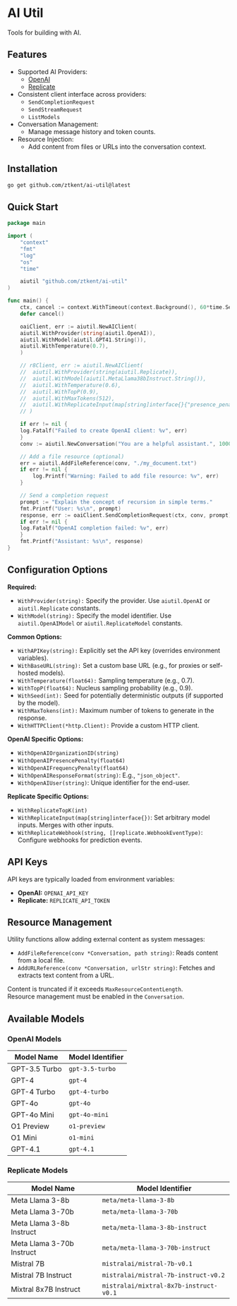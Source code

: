 # AI Util

Tools for building with AI.

## Features

- Supported AI Providers:
  - [OpenAI](https://platform.openai.com/docs/overview)
  - [Replicate](https://replicate.com/docs)
- Consistent client interface across providers:
  - `SendCompletionRequest`
  - `SendStreamRequest`
  - `ListModels`
- Conversation Management:
  - Manage message history and token counts.
- Resource Injection:
  - Add content from files or URLs into the conversation context.

## Installation

```bash
go get github.com/ztkent/ai-util@latest
```

## Quick Start

```go
package main

import (
    "context"
    "fmt"
    "log"
    "os"
    "time"

    aiutil "github.com/ztkent/ai-util"
)

func main() {
    ctx, cancel := context.WithTimeout(context.Background(), 60*time.Second)
    defer cancel()

    oaiClient, err := aiutil.NewAIClient(
    aiutil.WithProvider(string(aiutil.OpenAI)),
    aiutil.WithModel(aiutil.GPT41.String()),
    aiutil.WithTemperature(0.7),
    )

    // r8Client, err := aiutil.NewAIClient(
    //  aiutil.WithProvider(string(aiutil.Replicate)),
    //  aiutil.WithModel(aiutil.MetaLlama38bInstruct.String()),
    //  aiutil.WithTemperature(0.6),
    //  aiutil.WithTopP(0.9),
    //  aiutil.WithMaxTokens(512),
    //  aiutil.WithReplicateInput(map[string]interface{}{"presence_penalty": 0.2}),
    // )

    if err != nil {
    log.Fatalf("Failed to create OpenAI client: %v", err)
    }
    conv := aiutil.NewConversation("You are a helpful assistant.", 10000, true)

    // Add a file resource (optional)
    err = aiutil.AddFileReference(conv, "./my_document.txt")
    if err != nil {
        log.Printf("Warning: Failed to add file resource: %v", err)
    }

    // Send a completion request
    prompt := "Explain the concept of recursion in simple terms."
    fmt.Printf("User: %s\n", prompt)
    response, err := oaiClient.SendCompletionRequest(ctx, conv, prompt)
    if err != nil {
    log.Fatalf("OpenAI completion failed: %v", err)
    }
    fmt.Printf("Assistant: %s\n", response)
}
```

## Configuration Options

**Required:**

- `WithProvider(string):` Specify the provider. Use `aiutil.OpenAI` or `aiutil.Replicate` constants.
- `WithModel(string):` Specify the model identifier. Use `aiutil.OpenAIModel` or `aiutil.ReplicateModel` constants.

**Common Options:**

- `WithAPIKey(string):` Explicitly set the API key (overrides environment variables).
- `WithBaseURL(string):` Set a custom base URL (e.g., for proxies or self-hosted models).
- `WithTemperature(float64):` Sampling temperature (e.g., 0.7).
- `WithTopP(float64):` Nucleus sampling probability (e.g., 0.9).
- `WithSeed(int):` Seed for potentially deterministic outputs (if supported by the model).
- `WithMaxTokens(int):` Maximum number of tokens to generate in the response.
- `WithHTTPClient(*http.Client):` Provide a custom HTTP client.

**OpenAI Specific Options:**

- `WithOpenAIOrganizationID(string)`
- `WithOpenAIPresencePenalty(float64)`
- `WithOpenAIFrequencyPenalty(float64)`
- `WithOpenAIResponseFormat(string)`: E.g., `"json_object"`.
- `WithOpenAIUser(string)`: Unique identifier for the end-user.

**Replicate Specific Options:**

- `WithReplicateTopK(int)`
- `WithReplicateInput(map[string]interface{})`: Set arbitrary model inputs. Merges with other inputs.
- `WithReplicateWebhook(string, []replicate.WebhookEventType)`: Configure webhooks for prediction events.

## API Keys

API keys are typically loaded from environment variables:

- **OpenAI:** `OPENAI_API_KEY`
- **Replicate:** `REPLICATE_API_TOKEN`

## Resource Management

Utility functions allow adding external content as system messages:

- `AddFileReference(conv *Conversation, path string)`: Reads content from a local file.
- `AddURLReference(conv *Conversation, urlStr string)`: Fetches and extracts text content from a URL.

Content is truncated if it exceeds `MaxResourceContentLength`.  
Resource management must be enabled in the `Conversation`.

## Available Models

### OpenAI Models

| Model Name | Model Identifier |
|------------|------------------|
| GPT-3.5 Turbo | `gpt-3.5-turbo` |
| GPT-4 | `gpt-4` |
| GPT-4 Turbo | `gpt-4-turbo` |
| GPT-4o | `gpt-4o` |
| GPT-4o Mini | `gpt-4o-mini` |
| O1 Preview | `o1-preview` |
| O1 Mini | `o1-mini` |
| GPT-4.1 | `gpt-4.1` |

### Replicate Models

| Model Name | Model Identifier |
|------------|------------------|
| Meta Llama 3-8b | `meta/meta-llama-3-8b` |
| Meta Llama 3-70b | `meta/meta-llama-3-70b` |
| Meta Llama 3-8b Instruct | `meta/meta-llama-3-8b-instruct` |
| Meta Llama 3-70b Instruct | `meta/meta-llama-3-70b-instruct` |
| Mistral 7B | `mistralai/mistral-7b-v0.1` |
| Mistral 7B Instruct | `mistralai/mistral-7b-instruct-v0.2` |
| Mixtral 8x7B Instruct | `mistralai/mixtral-8x7b-instruct-v0.1` |
